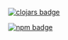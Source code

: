[![clojars badge](https://img.shields.io/clojars/v/io.github.alchemiakr/web-components.svg?style=flat-square)](https://clojars.org/io.github.alchemiakr/web-components)


[![npm badge](https://img.shields.io/npm/v/@alchemiakr/web-components.svg?style=flat-square)](https://npmjs.com/package/@alchemiakr/web-components)
